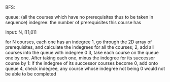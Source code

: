 BFS:

queue: (all the courses which have no prerequisites thus to be taken in sequence)
indegree: the number of prerequisites this course has

Input: N, [[1,0]]

for N courses, each one has an indegree
1, go through the 2D array of prerequisites, and calculate the indegrees for all the courses;
2, add all courses into the queue with indegree 0
3, take each course on the queue one by one. After taking each one, minus the indegree for its successor course by 1: if the indegree of its successor courses become 0, add onto queue
4, check indegree, any course whose indegree not being 0 would not be able to be completed
